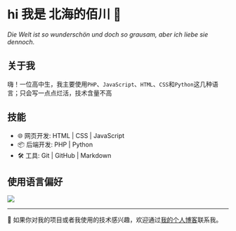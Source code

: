 # hi 我是 北海的佰川 👋

*Die Welt ist so wunderschön und doch so grausam, aber ich liebe sie dennoch.*

## 关于我

嗨！一位高中生，我主要使用`PHP`、`JavaScript`、`HTML`、`CSS`和`Python`这几种语言；只会写一点点烂活，技术含量不高

## 技能

- 🌐 网页开发: HTML | CSS | JavaScript
- 📦 后端开发: PHP | Python
- 🛠️ 工具: Git | GitHub | Markdown

## 使用语言偏好

<a href="https://github.com/numakkiyu">
  <img align="center" src="https://github-readme-stats.vercel.app/api/top-langs/?username=numakkiyu&layout=compact&theme=dracula&locale=en" />
</a>

---

💬 如果你对我的项目或者我使用的技术感兴趣，欢迎通过[我的个人博客](https://me.tianbeigm.cn)联系我。
